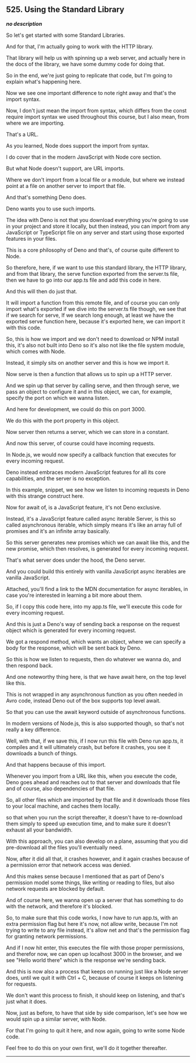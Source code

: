 ## 525. Using the Standard Library

<strong><em>no description</em></strong>

<v Instructor>So let's get started</v> with some Standard Libraries. 

And for that, I'm actually going to work with the HTTP library. 

That library will help us with spinning up a web server, and actually here in
the docs of the library, we have some dummy code for doing that. 

So in the end, we're just going to replicate that code, but I'm going to explain
what's happening here. 

Now we see one important difference to note right away and that's the import
syntax. 

Now, I don't just mean the import from syntax, which differs from the const
require import syntax we used throughout this course, but I also mean, from
where we are importing. 

That's a URL. 

As you learned, Node does support the import from syntax. 

I do cover that in the modern JavaScript with Node core section. 

But what Node doesn't support, are URL imports. 

Where we don't import from a local file or a module, but where we instead point
at a file on another server to import that file. 

And that's something Deno does. 

Deno wants you to use such imports. 

The idea with Deno is not that you download everything you're going to use in
your project and store it locally, but then instead, you can import from any
JavaScript or TypeScript file on any server and start using those exported
features in your files. 

This is a core philosophy of Deno and that's, of course quite different to Node.


So therefore, here, if we want to use this standard library, the HTTP library,
and from that library, the serve function exported from the server.ts file, then
we have to go into our app.ts file and add this code in here. 

And this will then do just that. 

It will import a function from this remote file, and of course you can only
import what's exported if we dive into the server.ts file though, we see that if
we search for serve, If we search long enough, at least we have the exported
serve function here, because it's exported here, we can import it with this
code. 

So, this is how we import and we don't need to download or NPM install this,
it's also not built into Deno so it's also not like the file system module,
which comes with Node. 

Instead, it simply sits on another server and this is how we import it. 

Now serve is then a function that allows us to spin up a HTTP server. 

And we spin up that server by calling serve, and then through serve, we pass an
object to configure it and in this object, we can, for example, specify the port
on which we wanna listen. 

And here for development, we could do this on port 3000. 

We do this with the port property in this object. 

Now server then returns a server, which we can store in a constant. 

And now this server, of course could have incoming requests. 

In Node.js, we would now specify a callback function that executes for every
incoming request. 

Deno instead embraces modern JavaScript features for all its core capabilities,
and the server is no exception. 

In this example, snippet, we see how we listen to incoming requests in Deno with
this strange construct here. 

Now for await of, is a JavaScript feature, it's not Deno exclusive. 

Instead, it's a JavaScript feature called async iterable Server, is this so
called asynchronous iterable, which simply means it's like an array full of
promises and it's an infinite array basically. 

So this server generates new promises which we can await like this, and the new
promise, which then resolves, is generated for every incoming request. 

That's what server does under the hood, the Deno server. 

And you could build this entirely with vanilla JavaScript async iterables are
vanilla JavaScript. 

Attached, you'll find a link to the MDN documentation for async iterables, in
case you're interested in learning a bit more about them. 

So, if I copy this code here, into my app.ts file, we'll execute this code for
every incoming request. 

And this is just a Deno's way of sending back a response on the request object
which is generated for every incoming request. 

We got a respond method, which wants an object, where we can specify a body for
the response, which will be sent back by Deno. 

So this is how we listen to requests, then do whatever we wanna do, and then
respond back. 

And one noteworthy thing here, is that we have await here, on the top level like
this. 

This is not wrapped in any asynchronous function as you often needed in Avro
code, instead Deno out of the box supports top level await. 

So that you can use the await keyword outside of asynchronous functions. 

In modern versions of Node.js, this is also supported though, so that's not
really a key difference. 

Well, with that, if we save this, if I now run this file with Deno run app.ts,
it compiles and it will ultimately crash, but before it crashes, you see it
downloads a bunch of things. 

And that happens because of this import. 

Whenever you import from a URL like this, when you execute the code, Deno goes
ahead and reaches out to that server and downloads that file and of course, also
dependencies of that file. 

So, all other files which are imported by that file and it downloads those files
to your local machine, and caches them locally. 

so that when you run the script thereafter, it doesn't have to re-download them
simply to speed up execution time, and to make sure it doesn't exhaust all your
bandwidth. 

With this approach, you can also develop on a plane, assuming that you did
pre-download all the files you'll eventually need. 

Now, after it did all that, it crashes however, and it again crashes because of
a permission error that network access was denied. 

And this makes sense because I mentioned that as part of Deno's permission model
some things, like writing or reading to files, but also network requests are
blocked by default. 

And of course here, we wanna open up a server that has something to do with the
network, and therefore it's blocked. 

So, to make sure that this code works, I now have to run app.ts, with an extra
permission flag but here it's now, not allow write, because I'm not trying to
write to any file instead, it's allow net and that's the permission flag for
granting network permissions. 

And if I now hit enter, this executes the file with those proper permissions,
and therefor now, we can open up localhost 3000 in the browser, and we see
"Hello world there" which is the response we're sending back. 

And this is now also a process that keeps on running just like a Node server
does, until we quit it with Ctrl + C, because of course it keeps on listening
for requests. 

We don't want this process to finish, it should keep on listening, and that's
just what it does. 

Now, just as before, to have that side by side comparison, let's see how we
would spin up a similar server, with Node. 

For that I'm going to quit it here, and now again, going to write some Node
code. 

Feel free to do this on your own first, we'll do it together thereafter. 

---
